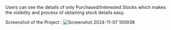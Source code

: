 Users can see the details of only Purchased/Interested Stocks which makes the visibility and process of obtaining stock details easy.

Screenshot of the Project :
![Screenshot 2024-11-07 100938](https://github.com/user-attachments/assets/fe45d5d7-90f3-4d52-affb-d4d2e00ebb13)

